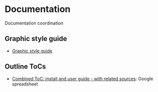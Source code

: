 # Documentation

Documentation coordination

## Graphic style guide

  - [Graphic style guide](graphic-style-guide.md)

## Outline ToCs

  - [Combined ToC: install and user guide - with related sources](https://docs.google.com/spreadsheets/d/1UCsndGmz2k6UEWePCRmAj_ABs4Y5Y2WJsBvOGkmLF3c/edit?usp=sharing): Google spreadsheet


  
